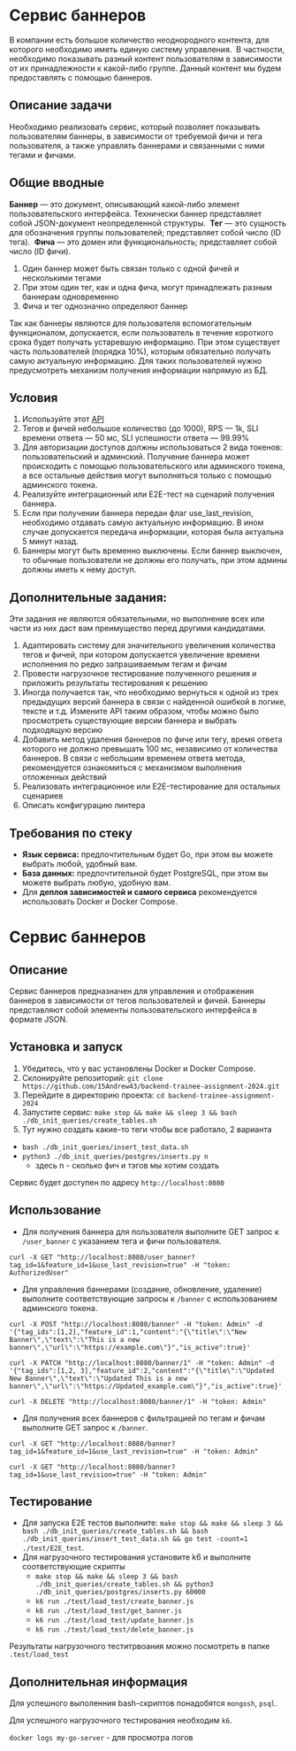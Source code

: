 # Сервис баннеров
В компании есть большое количество неоднородного контента, для которого необходимо иметь единую систему управления.  В частности, необходимо показывать разный контент пользователям в зависимости от их принадлежности к какой-либо группе. Данный контент мы будем предоставлять с помощью баннеров.
## Описание задачи
Необходимо реализовать сервис, который позволяет показывать пользователям баннеры, в зависимости от требуемой фичи и тега пользователя, а также управлять баннерами и связанными с ними тегами и фичами.
## Общие вводные
**Баннер** — это документ, описывающий какой-либо элемент пользовательского интерфейса. Технически баннер представляет собой JSON-документ неопределенной структуры. 
**Тег** — это сущность для обозначения группы пользователей; представляет собой число (ID тега). 
**Фича** — это домен или функциональность; представляет собой число (ID фичи).  
1. Один баннер может быть связан только с одной фичей и несколькими тегами
2. При этом один тег, как и одна фича, могут принадлежать разным баннерам одновременно
3. Фича и тег однозначно определяют баннер

Так как баннеры являются для пользователя вспомогательным функционалом, допускается, если пользователь в течение короткого срока будет получать устаревшую информацию.  При этом существует часть пользователей (порядка 10%), которым обязательно получать самую актуальную информацию. Для таких пользователей нужно предусмотреть механизм получения информации напрямую из БД.
## Условия
1. Используйте этот [API](https://github.com/avito-tech/backend-trainee-assignment-2024/blob/main/api.yaml)
2. Тегов и фичей небольшое количество (до 1000), RPS — 1k, SLI времени ответа — 50 мс, SLI успешности ответа — 99.99%
3. Для авторизации доступов должны использоваться 2 вида токенов: пользовательский и админский.  Получение баннера может происходить с помощью пользовательского или админского токена, а все остальные действия могут выполняться только с помощью админского токена.  
4. Реализуйте интеграционный или E2E-тест на сценарий получения баннера.
5. Если при получении баннера передан флаг use_last_revision, необходимо отдавать самую актуальную информацию.  В ином случае допускается передача информации, которая была актуальна 5 минут назад.
6. Баннеры могут быть временно выключены. Если баннер выключен, то обычные пользователи не должны его получать, при этом админы должны иметь к нему доступ.

## Дополнительные задания:
Эти задания не являются обязательными, но выполнение всех или части из них даст вам преимущество перед другими кандидатами. 
1. Адаптировать систему для значительного увеличения количества тегов и фичей, при котором допускается увеличение времени исполнения по редко запрашиваемым тегам и фичам
2. Провести нагрузочное тестирование полученного решения и приложить результаты тестирования к решению
3. Иногда получается так, что необходимо вернуться к одной из трех предыдущих версий баннера в связи с найденной ошибкой в логике, тексте и т.д.  Измените API таким образом, чтобы можно было просмотреть существующие версии баннера и выбрать подходящую версию
4. Добавить метод удаления баннеров по фиче или тегу, время ответа которого не должно превышать 100 мс, независимо от количества баннеров.  В связи с небольшим временем ответа метода, рекомендуется ознакомиться с механизмом выполнения отложенных действий 
5. Реализовать интеграционное или E2E-тестирование для остальных сценариев
6. Описать конфигурацию линтера

## Требования по стеку
- **Язык сервиса:** предпочтительным будет Go, при этом вы можете выбрать любой, удобный вам. 
- **База данных:** предпочтительной будет PostgreSQL, при этом вы можете выбрать любую, удобную вам. 
- Для **деплоя зависимостей и самого сервиса** рекомендуется использовать Docker и Docker Compose.


# Сервис баннеров

## Описание
Сервис баннеров предназначен для управления и отображения баннеров в зависимости от тегов пользователей и фичей. Баннеры представляют собой элементы пользовательского интерфейса в формате JSON.

## Установка и запуск
1. Убедитесь, что у вас установлены Docker и Docker Compose.
2. Склонируйте репозиторий: `git clone https://github.com/15Andrew43/backend-trainee-assignment-2024.git`
3. Перейдите в директорию проекта: `cd backend-trainee-assignment-2024`
4. Запустите сервис: `make stop && make && sleep 3 && bash ./db_init_queries/create_tables.sh`
5. Тут нужно создать какие-то теги чтобы все работало, 2 варианта
 - `bash ./db_init_queries/insert_test_data.sh`
 - `python3 ./db_init_queries/postgres/inserts.py n`
     - здесь n - сколько фич и тэгов мы хотим создать

Сервис будет доступен по адресу `http://localhost:8080`

## Использование
- Для получения баннера для пользователя выполните GET запрос к `/user_banner` с указанием тега и фичи пользователя.


`curl -X GET "http://localhost:8080/user_banner?tag_id=1&feature_id=1&use_last_revision=true" -H "token: AuthorizedUser"`

- Для управления баннерами (создание, обновление, удаление) выполните соответствующие запросы к `/banner` с использованием админского токена.


`curl -X POST "http://localhost:8080/banner" -H "token: Admin" -d '{"tag_ids":[1,2],"feature_id":1,"content":"{\"title\":\"New Banner\",\"text\":\"This is a new banner\",\"url\":\"https://example.com\"}","is_active":true}'`


`curl -X PATCH "http://localhost:8080/banner/1" -H "token: Admin" -d '{"tag_ids":[1,2, 3],"feature_id":2,"content":"{\"title\":\"Updated New Banner\",\"text\":\"Updated This is a new banner\",\"url\":\"https://Updated_example.com\"}","is_active":true}'`


`curl -X DELETE "http://localhost:8080/banner/1" -H "token: Admin"`

- Для получения всех баннеров с фильтрацией по тегам и фичам выполните GET запрос к `/banner`.

`curl -X GET "http://localhost:8080/banner?tag_id=1&feature_id=1&use_last_revision=true" -H "token: Admin"`

`curl -X GET "http://localhost:8080/banner?tag_id=1&use_last_revision=true" -H "token: Admin"`


## Тестирование
- Для запуска E2E тестов выполните: `make stop && make && sleep 3 && bash ./db_init_queries/create_tables.sh && bash ./db_init_queries/insert_test_data.sh && go test -count=1 ./test/E2E_test`.
- Для нагрузочного тестирования установите k6 и выполните соответствующие скрипты
     - `make stop && make && sleep 3 && bash ./db_init_queries/create_tables.sh && python3 ./db_init_queries/postgres/inserts.py 60000`
     - `k6 run ./test/load_test/create_banner.js`
     - `k6 run ./test/load_test/get_banner.js`
     - `k6 run ./test/load_test/update_banner.js`
     - `k6 run ./test/load_test/delete_banner.js`

Результаты нагрузочного теститрвоания можно посмотреть в папке `.test/load_test`

## Дополнительная информация
Для успешного выполенния bash-скриптов понадобятся `mongosh`, `psql`.

Для успешного нагрузочного тестирования необходим `k6`.

`docker logs my-go-server` - для просмотра логов